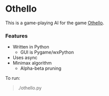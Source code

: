 # Othello

This is a game-playing AI for the game [Othello](https://en.wikipedia.org/wiki/Reversi). 

### Features

* Written in Python
  - GUI is Pygame/wxPython
* Uses async
* Minimax algorithm 
  - Alpha-beta pruning

To run:
> ./othello.py